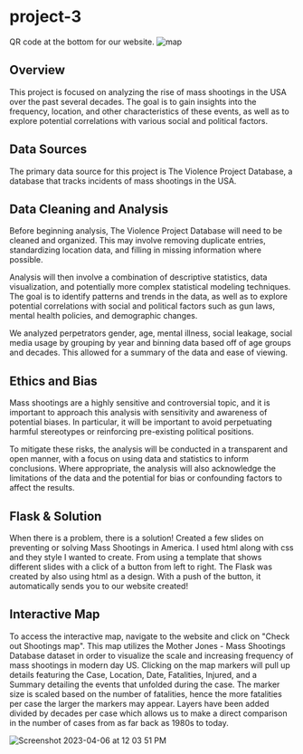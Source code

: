 # project-3
QR code at the bottom for our website. 
![map](https://i.imgur.com/Wy08HEY.png)

## Overview

This project is focused on analyzing the rise of mass shootings in the USA over the past several decades. The goal is to gain insights into the frequency, location, and other characteristics of these events, as well as to explore potential correlations with various social and political factors.

## Data Sources

The primary data source for this project is The Violence Project Database, a database that tracks incidents of mass shootings in the USA.

## Data Cleaning and Analysis

Before beginning analysis, The Violence Project Database will need to be cleaned and organized. This may involve removing duplicate entries, standardizing location data, and filling in missing information where possible.

Analysis will then involve a combination of descriptive statistics, data visualization, and potentially more complex statistical modeling techniques. The goal is to identify patterns and trends in the data, as well as to explore potential correlations with social and political factors such as gun laws, mental health policies, and demographic changes.

We analyzed perpetrators gender, age, mental illness, social leakage, social media usage by grouping by year and binning data based off of age groups and decades. This allowed for a summary of the data and ease of viewing. 


## Ethics and Bias
Mass shootings are a highly sensitive and controversial topic, and it is important to approach this analysis with sensitivity and awareness of potential biases. In particular, it will be important to avoid perpetuating harmful stereotypes or reinforcing pre-existing political positions.

To mitigate these risks, the analysis will be conducted in a transparent and open manner, with a focus on using data and statistics to inform conclusions. Where appropriate, the analysis will also acknowledge the limitations of the data and the potential for bias or confounding factors to affect the results.

## Flask & Solution
When there is a problem, there is a solution! Created a few slides on preventing or solving Mass Shootings in America. I used html along with css and they style I wanted to create. From using a template that shows different slides with a click of a button from left to right. The Flask was created by also using html as a design. With a push of the button, it automatically sends you to our website created! 

## Interactive Map
To access the interactive map, navigate to the website and click on "Check out Shootings map". This map utilizes the Mother Jones - Mass Shootings Database dataset in order to visualize the scale and increasing frequency of mass shootings in modern day US. Clicking on the map markers will pull up details featuring the Case, Location, Date, Fatalities, Injured, and a Summary detailing the events that unfolded during the case. The marker size is scaled based on the number of fatalities, hence the more fatalities per case the larger the markers may appear. Layers have been added divided by decades per case which allows us to make a direct comparison in the number of cases from as far back as 1980s to today.

![Screenshot 2023-04-06 at 12 03 51 PM](https://user-images.githubusercontent.com/115597437/230472085-84323f55-f1f6-42df-ac2a-0b28ed048181.png)
